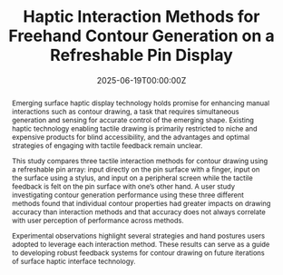 ---
title: "Haptic Interaction Methods for Freehand Contour Generation on a Refreshable Pin Display"
authors:
- MacKenzie Harnett
- Amanda K. Lacy
- admin
- Rebecca F. Friesen
author_notes:
# - "Equal contribution"
# - "Equal contribution"
date: "2025-06-19T00:00:00Z"
doi: ""

# Schedule page publish date (NOT publication's date).
publishDate: "2025-01-27"

# Publication type.
# Accepts a single type but formatted as a YAML list (for Hugo requirements).
# Enter a publication type from the CSL standard.
publication_types: ["article-journal"]

# Publication name and optional abbreviated publication name.
publication: "ASME Journal of Computing and Information Science in Engineering. Mar 2025, 25(3): 031003"
publication_short: "ASME JCISE"

abstract: |
  Emerging surface haptic display technology holds promise for enhancing manual interactions such as contour drawing, a task that requires simultaneous generation and sensing for accurate control of the emerging shape. Existing haptic technology enabling tactile drawing is primarily restricted to niche and expensive products for blind accessibility, and the advantages and optimal strategies of engaging with tactile feedback remain unclear.
  
  This study compares three tactile interaction methods for contour drawing using a refreshable pin array: input directly on the pin surface with a finger, input on the surface using a stylus, and input on a peripheral screen while the tactile feedback is felt on the pin surface with one’s other hand. A user study investigating contour generation performance using these three different methods found that individual contour properties had greater impacts on drawing accuracy than interaction methods and that accuracy does not always correlate with user perception of performance across methods. 
  
  Experimental observations highlight several strategies and hand postures users adopted to leverage each interaction method. These results can serve as a guide to developing robust feedback systems for contour drawing on future iterations of surface haptic interface technology.

# Summary. An optional shortened abstract.
summary: This study compared different methods of producing freehand contours on a tactile pin display, utilizing a custom platform to evaluate contour drawing performance and experience across three different interaction methods.

tags:
- Journal articles
featured: false

# links:
# - name: ""
#   url: ""
url_pdf: https://doi.org/10.1115/1.4067417
url_code: ''
url_dataset: ''
url_poster: ''
url_project: ''
url_slides: ''
url_source: ''
url_video: ''

# Featured image
# To use, add an image named `featured.jpg/png` to your page's folder. 
image:
  caption: 'Compilation of user-drawn contours.'
  focal_point: ""
  preview_only: false

# Associated Projects (optional).
#   Associate this publication with one or more of your projects.
#   Simply enter your project's folder or file name without extension.
#   E.g. `internal-project` references `content/project/internal-project/index.md`.
#   Otherwise, set `projects: []`.
projects: []

# Slides (optional).
#   Associate this publication with Markdown slides.
#   Simply enter your slide deck's filename without extension.
#   E.g. `slides: "example"` references `content/slides/example/index.md`.
#   Otherwise, set `slides: ""`.
slides: example
---
